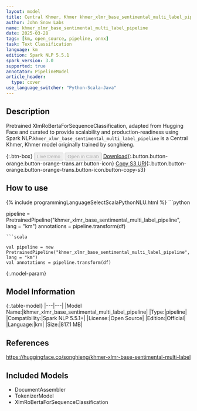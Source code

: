 ```yaml
---
layout: model
title: Central Khmer, Khmer khmer_xlmr_base_sentimental_multi_label_pipeline pipeline XlmRoBertaForSequenceClassification from songhieng
author: John Snow Labs
name: khmer_xlmr_base_sentimental_multi_label_pipeline
date: 2025-03-28
tags: [km, open_source, pipeline, onnx]
task: Text Classification
language: km
edition: Spark NLP 5.5.1
spark_version: 3.0
supported: true
annotator: PipelineModel
article_header:
  type: cover
use_language_switcher: "Python-Scala-Java"
---
```


## Description

Pretrained XlmRoBertaForSequenceClassification, adapted from Hugging Face and curated to provide scalability and production-readiness using Spark NLP.`khmer_xlmr_base_sentimental_multi_label_pipeline` is a Central Khmer, Khmer model originally trained by songhieng.

{:.btn-box}
<button class="button button-orange" disabled>Live Demo</button>
<button class="button button-orange" disabled>Open in Colab</button>
[Download](https://s3.amazonaws.com/auxdata.johnsnowlabs.com/public/models/khmer_xlmr_base_sentimental_multi_label_pipeline_km_5.5.1_3.0_1743173366371.zip){:.button.button-orange.button-orange-trans.arr.button-icon}
[Copy S3 URI](s3://auxdata.johnsnowlabs.com/public/models/khmer_xlmr_base_sentimental_multi_label_pipeline_km_5.5.1_3.0_1743173366371.zip){:.button.button-orange.button-orange-trans.button-icon.button-copy-s3}

## How to use



<div class="tabs-box" markdown="1">
{% include programmingLanguageSelectScalaPythonNLU.html %}
```python

pipeline = PretrainedPipeline("khmer_xlmr_base_sentimental_multi_label_pipeline", lang = "km")
annotations =  pipeline.transform(df)   

```
```scala

val pipeline = new PretrainedPipeline("khmer_xlmr_base_sentimental_multi_label_pipeline", lang = "km")
val annotations = pipeline.transform(df)

```
</div>

{:.model-param}
## Model Information

{:.table-model}
|---|---|
|Model Name:|khmer_xlmr_base_sentimental_multi_label_pipeline|
|Type:|pipeline|
|Compatibility:|Spark NLP 5.5.1+|
|License:|Open Source|
|Edition:|Official|
|Language:|km|
|Size:|817.1 MB|

## References

https://huggingface.co/songhieng/khmer-xlmr-base-sentimental-multi-label

## Included Models

- DocumentAssembler
- TokenizerModel
- XlmRoBertaForSequenceClassification